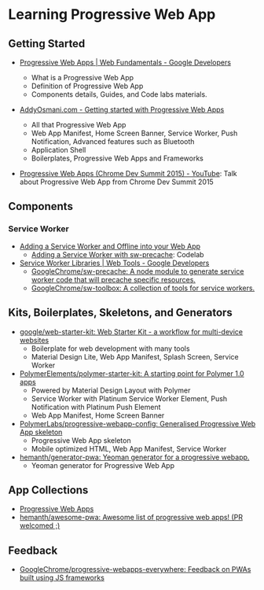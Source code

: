 # Learning Progressive Web App

## Getting Started

- [Progressive Web Apps | Web Fundamentals - Google Developers](https://goo.gl/5OwmGx)
  - What is a Progressive Web App
  - Definition of Progressive Web App
  - Components details, Guides, and Code labs materials.

- [AddyOsmani.com - Getting started with Progressive Web Apps](https://goo.gl/GPyFQ8)
  - All that Progressive Web App
  - Web App Manifest, Home Screen Banner, Service Worker, Push Notification, Advanced features such as Bluetooth
  - Application Shell
  - Boilerplates, Progressive Web Apps and Frameworks

- [Progressive Web Apps (Chrome Dev Summit 2015) - YouTube](https://goo.gl/V0GoNY): Talk about Progressive Web App from Chrome Dev Summit 2015

## Components

### Service Worker

- [Adding a Service Worker and Offline into your Web App](https://goo.gl/O6g5NA)
  - [Adding a Service Worker with sw-precache](https://goo.gl/jyPMBk): Codelab
- [Service Worker Libraries | Web Tools - Google Developers](https://goo.gl/11GFov)
  - [GoogleChrome/sw-precache: A node module to generate service worker code that will precache specific resources.](https://goo.gl/wgjwOl)
  - [GoogleChrome/sw-toolbox: A collection of tools for service workers.](https://goo.gl/0Ox4UV)

## Kits, Boilerplates, Skeletons, and Generators

- [google/web-starter-kit: Web Starter Kit - a workflow for multi-device websites](https://goo.gl/YNV3lb)
  - Boilerplate for web development with many tools
  - Material Design Lite, Web App Manifest, Splash Screen, Service Worker
- [PolymerElements/polymer-starter-kit: A starting point for Polymer 1.0 apps](https://goo.gl/xWC7vj)
  - Powered by Material Design Layout with Polymer
  - Service Worker with Platinum Service Worker Element, Push Notification with Platinum Push Element
  - Web App Manifest, Home Screen Banner
- [PolymerLabs/progressive-webapp-config: Generalised Progressive Web App skeleton](https://goo.gl/SsmiUN)
  - Progressive Web App skeleton
  - Mobile optimized HTML, Web App Manifest, Service Worker
- [hemanth/generator-pwa: Yeoman generator for a progressive webapp.](https://goo.gl/DI4yvx)
  - Yeoman generator for Progressive Web App

## App Collections

- [Progressive Web Apps](https://goo.gl/9XPv8D)
- [hemanth/awesome-pwa: Awesome list of progressive web apps! (PR welcomed ;)](https://goo.gl/vwuJkq)

## Feedback

- [GoogleChrome/progressive-webapps-everywhere: Feedback on PWAs built using JS frameworks](https://goo.gl/1WQIa3)
